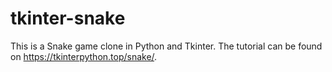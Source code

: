 # tkinter-snake
This is a Snake game clone in Python and Tkinter.
The tutorial can be found on https://tkinterpython.top/snake/.
